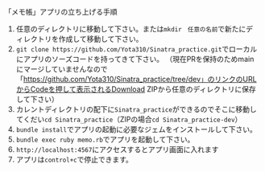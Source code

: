 「メモ帳」アプリの立ち上げる手順
1. 任意のディレクトリに移動して下さい。または`mkdir　任意の名前`で新たにディレクトリを作成して移動して下さい。
2. `git clone https://github.com/Yota310/Sinatra_practice.git`でローカルにアプリのソーズコードを持ってきて下さい。
（現在PRを保持のためmainにマージしていませんなので「https://github.com/Yota310/Sinatra_practice/tree/dev」のリンクのURLからCodeを押して表示されるDownload ZIPから任意のディレクトリに保存して下さい）
3. カレントディレクトリの配下に`Sinatra_practice`ができるのでそこに移動してくだい`cd Sinatra_practice`（ZIPの場合`cd Sinatra_practice-dev`）
4. `bundle install`でアプリの起動に必要なジェムをインストールして下さい。
5. `bundle exec ruby memo.rb`でアプリを起動して下さい。
6. `http://localhost:4567`にアクセスするとアプリ画面に入れます
7. アプリは`control+c`で停止できます。

